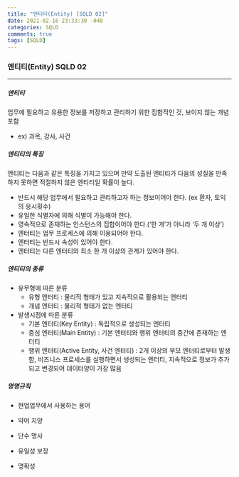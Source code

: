 ```yaml
---
title: "엔티티(Entity) [SQLD 02]"
date: 2021-02-16 23:33:30 -040
categories: SQLD
comments: true
tags: [SQLD]
---
```


### 엔티티(Entity) SQLD 02

---------------

##### 엔티티

업무에 필요하고 유용한 정보를 저장하고 관리하기 위한 집합적인 것, 보이지 않는 개념 포함

- ex) 과목, 강사, 사건

##### 엔티티의 특징

엔티티는 다음과 같은 특징을 가지고 있으며 만약 도출된 엔티티가 다음의 성질을 만족
하지 못하면 적절하지 않은 엔티티일 확률이 높다.

- 반드시 해당 업무에서 필요하고 관리하고자 하는 정보이어야 한다. (ex 환자, 토익
  의 응시횟수)
- 유일한 식별자에 의해 식별이 가능해야 한다.
- 영속적으로 존재하는 인스턴스의 집합이어야 한다.(‘한 개’가 아니라 ‘두 개 이상’)
- 엔터티는 업무 프로세스에 의해 이용되어야 한다.
- 엔터티는 반드시 속성이 있어야 한다.
- 엔터티는 다른 엔터티와 최소 한 개 이상의 관계가 있어야 한다.

##### 엔티티의 종류

- 유무형에 따른 분류
  - 유형 엔터티 : 물리적 형태가 있고 지속적으로 활용되는 엔터티
  - 개념 엔터티 : 물리적 형태가 없는 엔터티
- 발생시점에 따른 분류
  - 기본 엔터티(Key Entity) : 독립적으로 생성되는 엔터티
  - 중심 엔터티(Main Entity) : 기본 엔터티와 행위 엔터티의 중간에 존재하는 엔터티
  - 행위 엔터티(Active Entity, 사건 엔터티) : 2개 이상의 부모 엔터티로부터 발생함, 비즈니스 프로세스를 실행하면서 생성되는 엔터티, 지속적으로 정보가 추가되고 변경되어 데이터양이 가장 많음

##### 명명규칙

- 현업업무에서 사용하는 용어 
- 약어 지양 
- 단수 명사 
- 유일성 보장 

- 명확성